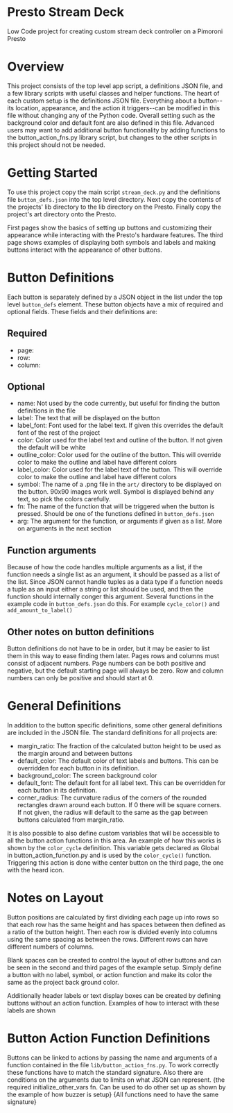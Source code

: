 # Presto Stream Deck

Low Code project for creating custom stream deck controller on a Pimoroni Presto

# Overview

This project consists of the top level app script, a definitions JSON file, and a few library scripts with useful classes and helper functions. The heart of each custom setup is the definitions JSON file. Everything about a button--its location, appearance, and the action it triggers--can be modified in this file without changing any of the Python code. Overall setting such as the background color and default font are also defined in this file. Advanced users may want to add additional button functionality by adding functions to the button_action_fns.py library script, but changes to the other scripts in this project should not be needed.

# Getting Started

To use this project copy the main script ``stream_deck.py`` and the definitions file ``button_defs.json`` into the top level directory. Next copy the contents of the projects' lib directory to the lib directory on the Presto. Finally copy the project's art directory onto the Presto. 

First pages show the basics of setting up buttons and customizing their appearance while interacting with the Presto's hardware features. The third page shows examples of displaying both symbols and labels and making buttons interact with the appearance of other buttons.

# Button Definitions

Each button is separately defined by a JSON object in the list under the top level ``button_defs`` element. These button objects have a mix of required and optional fields.  These fields and their definitions are:
## Required
* page:
* row:
* column:
## Optional
* name: Not used by the code currently, but useful for finding the button definitions in the file
* label: The text that will be displayed on the button
* label_font: Font used for the label text. If given this overrides the default font of the rest of the project
* color: Color used for the label text and outline of the button. If not given the default will be white
* outline_color: Color used for the outline of the button. This will override color to make the outline and label have different colors
* label_color: Color used for the label text of the button. This will override color to make the outline and label have different colors
* symbol: The name of a .png file in the ``art/`` directory to be displayed on the button. 90x90 images work well. Symbol is displayed behind any text, so pick the colors carefully.
* fn: The name of the function that will be triggered when the button is pressed. Should be one of the functions defined in ``button_defs.json``
* arg: The argument for the function, or arguments if given as a list. More on arguments in the next section

## Function arguments

Because of how the code handles multiple arguments as a list, if the function needs a single list as an argument, it should be passed as a list of the list. Since JSON cannot handle tuples as a data type if a function needs a tuple as an input either a string or list should be used, and then the function should internally conger this argument. Several functions in the example code in ``button_defs.json`` do this. For example ``cycle_color()`` and  ``add_amount_to_label()``

## Other notes on button definitions

Button definitions do not have to be in order, but it may be easier to list them in this way to ease finding them later. Pages rows and columns must consist of adjacent numbers. Page numbers can be both positive and negative, but the default starting page will always be zero. Row and column numbers can only be positive and should start at 0. 

# General Definitions

In addition to the button specific definitions, some other general definitions are included in the JSON file. The standard definitions for all projects are:
* margin_ratio: The fraction of the calculated button height to be used as the margin around and between buttons
* default_color: The default color of text labels and buttons. This can be overridden for each button in its definition.
* background_color: The screen background color
* default_font: The default font for all label text. This can be overridden for each button in its definition.
* corner_radius: The curvature radius of the corners of the rounded rectangles drawn around each button. If 0 there will be square corners. If not given, the radius will default to the same as the gap between buttons calculated from margin_ratio.

It is also possible to also define custom variables that will be accessible to all the button action functions in this area. An example of how this works is shown by the ``color_cycle`` definition. This variable gets declared as Global in button_action_function.py and is used by the ``color_cycle()`` function. Triggering this action is done withe center button on the third page, the one with the heard icon.

# Notes on Layout

Button positions are calculated by first dividing each page up into rows so that each row has the same height and has spaces between then defined as a ratio of the button height. Then each row is divided evenly into columns using the same spacing as between the rows. Different rows can have different numbers of columns.

Blank spaces can be created to control the layout of other buttons and can be seen in the second and third pages of the example setup. Simply define a button with no label, symbol, or action function and make its color the same as the project back ground color.

Additionally header labels or text display boxes can be created by defining buttons without an action function. Examples of how to interact with these labels are shown 

# Button Action Function Definitions

Buttons can be linked to actions by passing the name and arguments of a function contained in the file ``lib/button_action_fns.py``. To work correctly these functions have to match the standard signature. Also there are conditions on the arguments due to limits on what JSON can represent.
 {the required initialize_other_vars fn. Can be used to do other set up as shown by the example of how buzzer is setup}
 {All functions need to have the same signature}